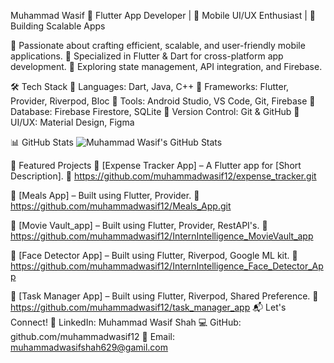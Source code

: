Muhammad Wasif
💙 Flutter App Developer | 📱 Mobile UI/UX Enthusiast | 🚀 Building Scalable Apps

🔹 Passionate about crafting efficient, scalable, and user-friendly mobile applications.
🔹 Specialized in Flutter & Dart for cross-platform app development.
🔹 Exploring state management, API integration, and Firebase.

🛠 Tech Stack
🔹 Languages: Dart, Java, C++
🔹 Frameworks: Flutter, Provider, Riverpod, Bloc
🔹 Tools: Android Studio, VS Code, Git, Firebase
🔹 Database: Firebase Firestore, SQLite
🔹 Version Control: Git & GitHub
🔹 UI/UX: Material Design, Figma

📊 GitHub Stats
![Muhammad Wasif's GitHub Stats](https://github-readme-stats.vercel.app/api?username=muhammadwasif12&show_icons=true&theme=tokyonight)

📱 Featured Projects
🚀 [Expense Tracker App] – A Flutter app for [Short Description].
🔗 https://github.com/muhammadwasif12/expense_tracker.git 

🚀 [Meals App] – Built using Flutter, Provider.
🔗 https://github.com/muhammadwasif12/Meals_App.git

🚀 [Movie Vault_app] – Built using Flutter, Provider, RestAPI's.
🔗 https://github.com/muhammadwasif12/InternIntelligence_MovieVault_app

🚀 [Face Detector App] – Built using Flutter, Riverpod, Google ML kit.
🔗 https://github.com/muhammadwasif12/InternIntelligence_Face_Detector_App

🚀 [Task Manager App] – Built using Flutter, Riverpod, Shared Preference.
🔗 https://github.com/muhammadwasif12/task_manager_app
📬 Let's Connect!
💼 LinkedIn: Muhammad Wasif Shah
💻 GitHub: github.com/muhammadwasif12
📧 Email: muhammadwasifshah629@gamil.com

